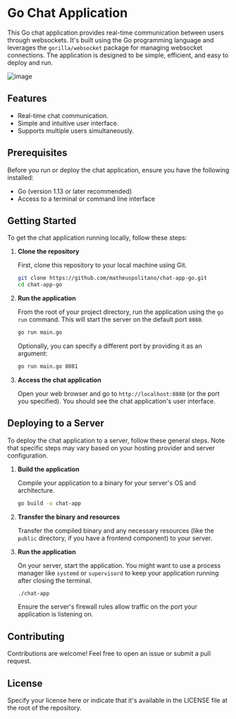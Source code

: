 # Go Chat Application

This Go chat application provides real-time communication between users through websockets. It's built using the Go programming language and leverages the `gorilla/websocket` package for managing websocket connections. The application is designed to be simple, efficient, and easy to deploy and run.

![image](https://github.com/matheuspolitano/chat-app-go/assets/47066134/cc4be0e6-39ca-4926-820e-a0b500321ead)

## Features

- Real-time chat communication.
- Simple and intuitive user interface.
- Supports multiple users simultaneously.

## Prerequisites

Before you run or deploy the chat application, ensure you have the following installed:
- Go (version 1.13 or later recommended)
- Access to a terminal or command line interface

## Getting Started

To get the chat application running locally, follow these steps:

1. **Clone the repository**

   First, clone this repository to your local machine using Git.

   ```bash
   git clone https://github.com/matheuspolitano/chat-app-go.git
   cd chat-app-go
   ```

2. **Run the application**

   From the root of your project directory, run the application using the `go run` command. This will start the server on the default port `8080`.

   ```bash
   go run main.go
   ```

   Optionally, you can specify a different port by providing it as an argument:

   ```bash
   go run main.go 8081
   ```

3. **Access the chat application**

   Open your web browser and go to `http://localhost:8080` (or the port you specified). You should see the chat application's user interface.

## Deploying to a Server

To deploy the chat application to a server, follow these general steps. Note that specific steps may vary based on your hosting provider and server configuration.

1. **Build the application**

   Compile your application to a binary for your server's OS and architecture.

   ```bash
   go build -o chat-app
   ```

2. **Transfer the binary and resources**

   Transfer the compiled binary and any necessary resources (like the `public` directory, if you have a frontend component) to your server.

3. **Run the application**

   On your server, start the application. You might want to use a process manager like `systemd` or `supervisord` to keep your application running after closing the terminal.

   ```bash
   ./chat-app
   ```

   Ensure the server's firewall rules allow traffic on the port your application is listening on.

## Contributing

Contributions are welcome! Feel free to open an issue or submit a pull request.

## License

Specify your license here or indicate that it's available in the LICENSE file at the root of the repository.
